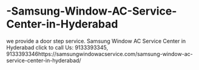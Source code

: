 # -Samsung-Window-AC-Service-Center-in-Hyderabad
we provide a door step service. Samsung Window AC Service Center in Hyderabad click to call Us: 9133393345, 9133393346https://samsungwindowacservice.com/samsung-window-ac-service-center-in-hyderabad/
